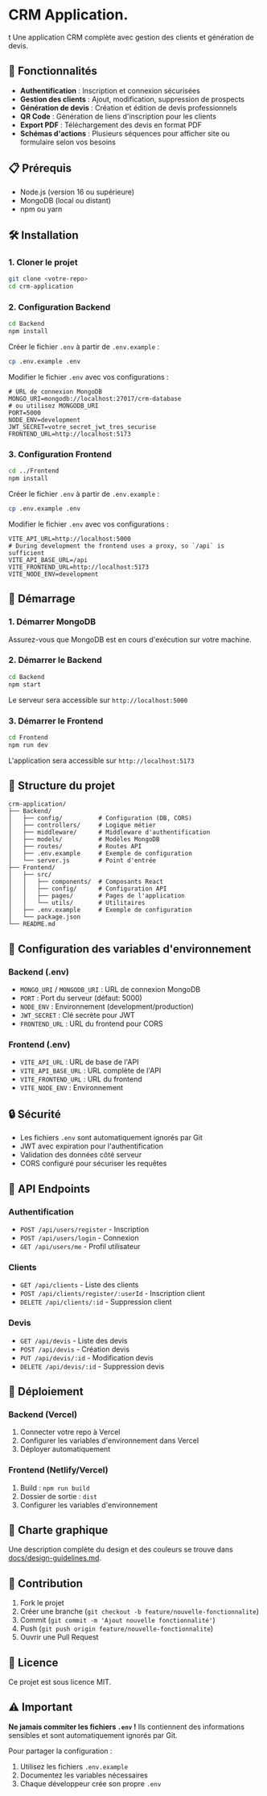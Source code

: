 # CRM Application.
t
Une application CRM complète avec gestion des clients et génération de devis.

## 🚀 Fonctionnalités

- **Authentification** : Inscription et connexion sécurisées
- **Gestion des clients** : Ajout, modification, suppression de prospects
- **Génération de devis** : Création et édition de devis professionnels
- **QR Code** : Génération de liens d'inscription pour les clients
- **Export PDF** : Téléchargement des devis en format PDF
- **Schémas d'actions** : Plusieurs séquences pour afficher site ou formulaire selon vos besoins

## 📋 Prérequis

- Node.js (version 16 ou supérieure)
- MongoDB (local ou distant)
- npm ou yarn

## 🛠️ Installation

### 1. Cloner le projet
```bash
git clone <votre-repo>
cd crm-application
```

### 2. Configuration Backend

```bash
cd Backend
npm install
```

Créer le fichier `.env` à partir de `.env.example` :
```bash
cp .env.example .env
```

Modifier le fichier `.env` avec vos configurations :
```env
# URL de connexion MongoDB
MONGO_URI=mongodb://localhost:27017/crm-database
# ou utilisez MONGODB_URI
PORT=5000
NODE_ENV=development
JWT_SECRET=votre_secret_jwt_tres_securise
FRONTEND_URL=http://localhost:5173
```

### 3. Configuration Frontend

```bash
cd ../Frontend
npm install
```

Créer le fichier `.env` à partir de `.env.example` :
```bash
cp .env.example .env
```

Modifier le fichier `.env` avec vos configurations :
```env
VITE_API_URL=http://localhost:5000
# During development the frontend uses a proxy, so `/api` is sufficient
VITE_API_BASE_URL=/api
VITE_FRONTEND_URL=http://localhost:5173
VITE_NODE_ENV=development
```

## 🚀 Démarrage

### 1. Démarrer MongoDB
Assurez-vous que MongoDB est en cours d'exécution sur votre machine.

### 2. Démarrer le Backend
```bash
cd Backend
npm start
```
Le serveur sera accessible sur `http://localhost:5000`

### 3. Démarrer le Frontend
```bash
cd Frontend
npm run dev
```
L'application sera accessible sur `http://localhost:5173`

## 📁 Structure du projet

```
crm-application/
├── Backend/
│   ├── config/          # Configuration (DB, CORS)
│   ├── controllers/     # Logique métier
│   ├── middleware/      # Middleware d'authentification
│   ├── models/          # Modèles MongoDB
│   ├── routes/          # Routes API
│   ├── .env.example     # Exemple de configuration
│   └── server.js        # Point d'entrée
├── Frontend/
│   ├── src/
│   │   ├── components/  # Composants React
│   │   ├── config/      # Configuration API
│   │   ├── pages/       # Pages de l'application
│   │   └── utils/       # Utilitaires
│   ├── .env.example     # Exemple de configuration
│   └── package.json
└── README.md
```

## 🔧 Configuration des variables d'environnement

### Backend (.env)
- `MONGO_URI` / `MONGODB_URI` : URL de connexion MongoDB
- `PORT` : Port du serveur (défaut: 5000)
- `NODE_ENV` : Environnement (development/production)
- `JWT_SECRET` : Clé secrète pour JWT
- `FRONTEND_URL` : URL du frontend pour CORS

### Frontend (.env)
- `VITE_API_URL` : URL de base de l'API
- `VITE_API_BASE_URL` : URL complète de l'API
- `VITE_FRONTEND_URL` : URL du frontend
- `VITE_NODE_ENV` : Environnement

## 🔒 Sécurité

- Les fichiers `.env` sont automatiquement ignorés par Git
- JWT avec expiration pour l'authentification
- Validation des données côté serveur
- CORS configuré pour sécuriser les requêtes

## 📝 API Endpoints

### Authentification
- `POST /api/users/register` - Inscription
- `POST /api/users/login` - Connexion
- `GET /api/users/me` - Profil utilisateur

### Clients
- `GET /api/clients` - Liste des clients
- `POST /api/clients/register/:userId` - Inscription client
- `DELETE /api/clients/:id` - Suppression client

### Devis
- `GET /api/devis` - Liste des devis
- `POST /api/devis` - Création devis
- `PUT /api/devis/:id` - Modification devis
- `DELETE /api/devis/:id` - Suppression devis

## 🚀 Déploiement

### Backend (Vercel)
1. Connecter votre repo à Vercel
2. Configurer les variables d'environnement dans Vercel
3. Déployer automatiquement

### Frontend (Netlify/Vercel)
1. Build : `npm run build`
2. Dossier de sortie : `dist`
3. Configurer les variables d'environnement

## 🎨 Charte graphique

Une description complète du design et des couleurs se trouve dans
[docs/design-guidelines.md](docs/design-guidelines.md).

## 🤝 Contribution

1. Fork le projet
2. Créer une branche (`git checkout -b feature/nouvelle-fonctionnalite`)
3. Commit (`git commit -m 'Ajout nouvelle fonctionnalité'`)
4. Push (`git push origin feature/nouvelle-fonctionnalite`)
5. Ouvrir une Pull Request

## 📄 Licence

Ce projet est sous licence MIT.

## ⚠️ Important

**Ne jamais commiter les fichiers `.env` !** Ils contiennent des informations sensibles et sont automatiquement ignorés par Git.

Pour partager la configuration :
1. Utilisez les fichiers `.env.example`
2. Documentez les variables nécessaires
3. Chaque développeur crée son propre `.env`
